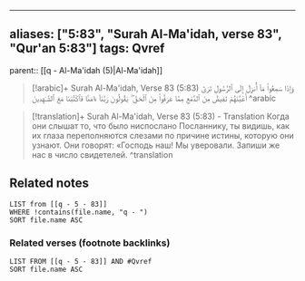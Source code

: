 
---
aliases: ["5:83", "Surah Al-Ma'idah, verse 83", "Qur'an 5:83"]
tags: Qvref
---

parent:: [[q - Al-Ma'idah (5)|Al-Ma'idah]]

> [!arabic]+ Surah Al-Ma'idah, Verse 83 (5:83)
> <span class="quran-arabic">وَإِذَا سَمِعُوا۟ مَآ أُنزِلَ إِلَى ٱلرَّسُولِ تَرَىٰٓ أَعْيُنَهُمْ تَفِيضُ مِنَ ٱلدَّمْعِ مِمَّا عَرَفُوا۟ مِنَ ٱلْحَقِّ ۖ يَقُولُونَ رَبَّنَآ ءَامَنَّا فَٱكْتُبْنَا مَعَ ٱلشَّـٰهِدِينَ</span>
^arabic

> [!translation]+ Surah Al-Ma'idah, Verse 83 (5:83) - Translation
> Когда они слышат то, что было ниспослано Посланнику, ты видишь, как их глаза переполняются слезами по причине истины, которую они узнают. Они говорят: «Господь наш! Мы уверовали. Запиши же нас в число свидетелей.
^translation



## Related notes
```dataview
LIST from [[q - 5 - 83]]
WHERE !contains(file.name, "q - ")
SORT file.name ASC
```

### Related verses (footnote backlinks)
```dataview
LIST FROM [[q - 5 - 83]] AND #Qvref
SORT file.name ASC
```

